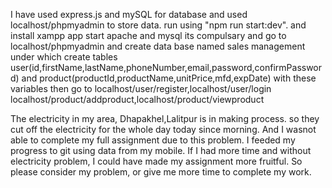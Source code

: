 I have used express.js and mySQL for database and used localhost/phpmyadmin to store data.
run using "npm run start:dev".
and install xampp app
start apache and mysql its compulsary
and go to localhost/phpmyadmin and create data base named sales management under which create tables
user(id,firstName,lastName,phoneNumber,email,password,confirmPassword) and
product(productId,productName,unitPrice,mfd,expDate) with these variables
then go to localhost/user/register,localhost/user/login
localhost/product/addproduct,localhost/product/viewproduct

The electricity in my area, Dhapakhel,Lalitpur is in making process. so they cut off the electricity for the whole day today since morning.
And I wasnot able to complete my full assignment due to this problem. I feeded my progress to git using data from my mobile.
If I had more time and without electricity problem, I could have made my assignment more fruitful. So please consider my problem,
or give me more time to complete my work.

